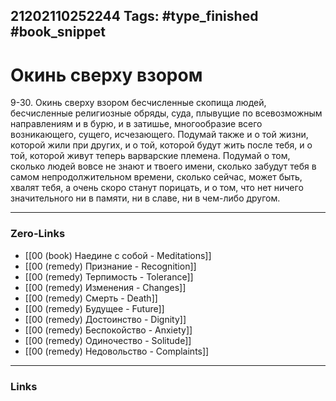 21202110252244
Tags: #type_finished #book_snippet 
---
# Окинь сверху взором

 9-30. Окинь сверху взором бесчисленные скопища людей, бесчисленные религиозные обряды, суда, плывущие по всевозможным направлениям и в бурю, и в затишье, многообразие всего возникающего, сущего, исчезающего. Подумай также и о той жизни, которой жили при других, и о той, которой будут жить после тебя, и о той, которой живут теперь варварские племена. Подумай о том, сколько людей вовсе не знают и твоего имени, сколько забудут тебя в самом непродолжительном времени, сколько сейчас, может быть, хвалят тебя, а очень скоро станут порицать, и о том, что нет ничего значительного ни в памяти, ни в славе, ни в чем-либо другом. 

---
### Zero-Links
 - [[00 (book) Наедине с собой - Meditations]]
 - [[00 (remedy) Признание - Recognition]]
 - [[00 (remedy) Терпимость - Tolerance]]
 - [[00 (remedy) Изменения - Changes]]
 - [[00 (remedy) Смерть - Death]]
 - [[00 (remedy) Будущее - Future]]
 - [[00 (remedy) Достоинство - Dignity]]
 - [[00 (remedy) Беспокойство - Anxiety]]
 - [[00 (remedy) Одиночество - Solitude]]
 - [[00 (remedy) Недовольство - Complaints]]
---
### Links
